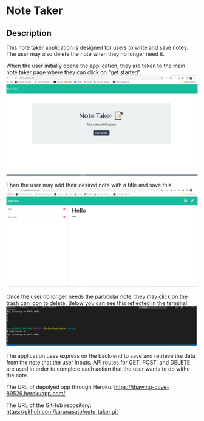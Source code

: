 #  Note Taker

## Description

This note taker application is designed for users to write and save notes. The user may also delete the note when they no longer need it.


When the user initially opens the application, they are taken to the main note taker page where they can click on "get started".
<img src="assets\note-taker home.PNG"> 

Then the user may add their desired note with a title and save this. 
<img src = "assets\New note.PNG">

Once the user no longer needs the particular note, they may click on the trash can icon to delete. Below you can see this reflected in the terminal.
<img src="assets\deleting note.PNG">


The application uses express on the back-end to save and retrieve the data from the note that the user inputs.
API routes for GET, POST, and DELETE are used in order to complete each action that the user wants to do withe the note. 


 The URL of depolyed app through Heroku: https://thawing-cove-89529.herokuapp.com/

The URL of the GitHub repository: https://github.com/karunasato/note_taker.git


